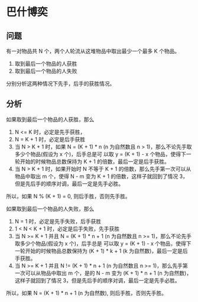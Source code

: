 # 巴什博奕

## 问题

有一对物品共 N 个，两个人轮流从这堆物品中取出最少一个最多 K 个物品。
1. 取到最后一个物品的人获胜
2. 取到最后一个物品的人失败

分别分析这两种情况下先手，后手的获胜情况。

## 分析

如果取到最后一个物品的人获胜，那么
1. N <= K 时，必定是先手获胜，
2. N = K + 1 时，必定是后手获胜
3. 当 N > K + 1 时，如果 N = (K + 1) * n (n 为自然数且 n > 1)，那么不论先手取多少个物品(假设为 x 个)，后手总是可
以取 y = (K + 1) - x 个物品，使得下一轮开始的时候物品总数保持为 K + 1 的倍数，最后一定是后手获胜。
4. 当 N > K + 1 时，如果开始时 N 不等于 K + 1 的倍数，那么先手第一次可以从物品中取出 m 个，使得 N - m 变为 K + 1 
的倍数，这样子就回到了情况 3，但是先后手的顺序对调，最后一定是先手必胜。

所以，如果 N % (K + 1) = 0, 则后手胜，否则先手胜。


如果取到最后一个物品的人失败，那么
1. N = 1 时，必定是先手失败，后手获胜
2. 1 < N < K + 1 时，必定是后手失败，先手获胜
3. 当 N >= K + 1 并且 N = (K + 1) * n + 1 (n 为自然数且 n >= 1)，那么不论先手取多少个物品(假设为 x 个)，后手总是
可以取 y = (K + 1) - x 个物品，使得下一轮开始的时候物品总数保持为 (K + 1) * k + 1 (k 为自然数)，最后一定是后手获胜。
4. 当 N >= K + 1 并且 N != (K + 1) * n + 1 (n 为自然数且 n >= 1)，那么先手第一次可以从物品中取出 m 个，是的 N - m
变为 (K + 1) * n + 1 (n 为自然数)，这样子就回到了情况 3，但是先后手的顺序对调，最后一定是先手必胜。

所以，如果 N = (K + 1) * n + 1 (n 为自然数), 则后手胜，否则先手胜。